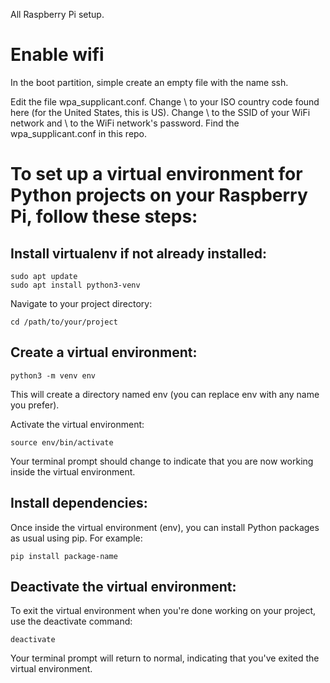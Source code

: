 All Raspberry Pi setup.

# Enable wifi
In the boot partition, simple create an empty file with the name ssh.

Edit the file wpa_supplicant.conf. Change \ to your ISO country code found here (for the United States, this is US). Change \ to the SSID of your WiFi network and \ to the WiFi network's password.
Find the wpa_supplicant.conf in this repo. 

# To set up a virtual environment for Python projects on your Raspberry Pi, follow these steps:

## Install virtualenv if not already installed:
```
sudo apt update
sudo apt install python3-venv
```
Navigate to your project directory:
```
cd /path/to/your/project
```

## Create a virtual environment:
```
python3 -m venv env
```
This will create a directory named env (you can replace env with any name you prefer).

Activate the virtual environment:
```
source env/bin/activate
```
Your terminal prompt should change to indicate that you are now working inside the virtual environment.

## Install dependencies:
Once inside the virtual environment (env), you can install Python packages as usual using pip. For example:
```
pip install package-name
```
## Deactivate the virtual environment:
To exit the virtual environment when you're done working on your project, use the deactivate command:
```
deactivate
```
Your terminal prompt will return to normal, indicating that you've exited the virtual environment.






